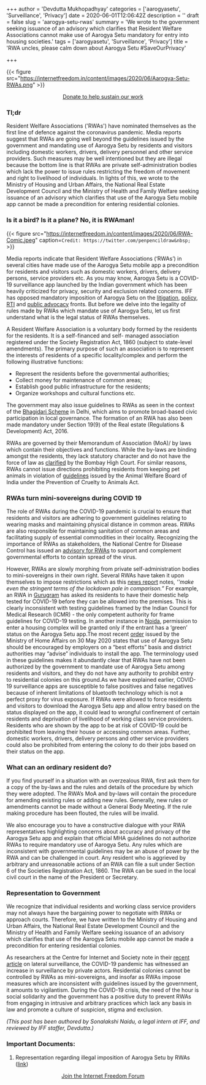 +++
author = 'Devdutta Mukhopadhyay'
categories = ['aarogyasetu', 'Surveillance', 'Privacy']
date = 2020-06-01T12:06:42Z
description = ''
draft = false
slug = 'aarogya-setu-rwas'
summary = 'We wrote to the government seeking issuance of an advisory which clarifies that Resident Welfare Associations cannot make use of Aarogya Setu mandatory for entry into housing societies.'
tags = ['aarogyasetu', 'Surveillance', 'Privacy']
title = 'RWA uncles, please calm down about Aarogya Setu #SaveOurPrivacy'

+++




{{< figure src="https://internetfreedom.in/content/images/2020/06/Aarogya-Setu-RWAs.png" >}}

<div style="text-align:center;">
    <a href="https://internetfreedom.in/donate/" class="button">Donate to help sustain our work</a>
</div>

### Tl;dr

Resident Welfare Associations ('RWAs') have nominated themselves as the first line of defence against the coronavirus pandemic. Media reports suggest that RWAs are going well beyond the guidelines issued by the government and mandating use of Aarogya Setu by residents and visitors including domestic workers, drivers, delivery personnel and other service providers. Such measures may be well intentioned but they are illegal because the bottom line is that RWAs are private self-administration bodies which lack the power to issue rules restricting the freedom of movement and right to livelihood of individuals. In lights of this, we wrote to the Ministry of Housing and Urban Affairs, the National Real Estate Development Council and the Ministry of Health and Family Welfare seeking issuance of an advisory which clarifies that use of the Aarogya Setu mobile app cannot be made a precondition for entering residential colonies.

### Is it a bird? Is it a plane? No, it is RWAman!

{{< figure src="https://internetfreedom.in/content/images/2020/06/RWA-Comic.jpeg" caption=`Credit: https://twitter.com/penpencildraw&nbsp;` >}}

Media reports indicate that Resident Welfare Associations (‘RWAs’) in several cities have made use of the Aarogya Setu mobile app a precondition for residents and visitors such as domestic workers, drivers, delivery persons, service providers etc. As you may know, Aarogya Setu is a COVID-19 surveillance app launched by the Indian government which has been heavily criticized for privacy, security and exclusion related concerns.  IFF has opposed mandatory imposition of Aarogya Setu on the [litigation](https://internetfreedom.in/kerala-hc-hears-challenges-against-mandatory-imposition-of-aarogya-setu/), [policy](https://internetfreedom.in/we-studied-the-protocol-and-no-this-doesnt-sufficiently-protect-your-privacy/), [RTI](https://internetfreedom.in/aarogya-setu-through-the-right-to-information-lens/) and [public advocacy](https://internetfreedom.in/45-organizations-and-105-prominent-individuals-push-back-against-the-coercion-of-aarogya-setu/) fronts. But before we delve into the legality of rules made by RWAs which mandate use of Aarogya Setu, let us first understand what is the legal status of RWAs themselves.

A Resident Welfare Association is a voluntary body formed by the residents for the residents. It is a self-financed and self- managed association registered under the Society Registration Act, 1860 (subject to state-level amendments). The primary purpose of such an association is to represent the interests of residents of a specific locality/complex and perform the following illustrative functions:

* Represent the residents before the governmental authorities;
* Collect money for maintenance of common areas;
* Establish good public infrastructure for the residents;
* Organize workshops and cultural functions etc.

The government may also issue guidelines to RWAs as seen in the context of the [Bhagidari Scheme](http://www.rwabhagidari.com/registerRWA.htm) in Delhi, which aims to promote broad-based civic participation in local governance. The formation of an RWA has also been made mandatory under Section 19(9) of the Real estate (Regulations & Development) Act, 2016.

RWAs are governed by their Memorandum of Association (MoA)/ by laws which contain their objectives and functions. While the by-laws are binding amongst the residents, they lack statutory character and do not have the force of law as [clarified](https://indiankanoon.org/doc/1900075/) by the Bombay High Court. For similar reasons, RWAs cannot issue directions prohibiting residents from keeping pet animals in violation of [guidelines](http://www.awbi.org/awbi-pdf/pet_dog_circular_26_2_2015.pdf) issued by the Animal Welfare Board of India under the Prevention of Cruelty to Animals Act.

### RWAs turn mini-sovereigns during COVID 19

The role of RWAs during the COVID-19 pandemic is crucial to ensure that residents and visitors are adhering to government guidelines relating to wearing masks and maintaining physical distance in common areas. RWAs are also responsible for maintaining sanitation of common areas and facilitating supply of essential commodities in their locality. Recognizing the importance of RWAs as stakeholders, the National Centre for Disease Control has issued an [advisory for RWAs](https://ncdc.gov.in/WriteReadData/l892s/3931246121585916767.pdf) to support and complement governmental efforts to contain spread of the virus.

However, RWAs are slowly morphing from private self-administration bodies to mini-sovereigns in their own right. Several RWAs have taken it upon themselves to impose restrictions which as this [news report](https://timesofindia.indiatimes.com/blogs/toi-editorials/lockdown-is-easing-but-many-rwas-seem-not-to-have-noticed/) notes, _‘‘make even the stringent terms of the lockdown pale in comparison.”_ For example, an RWA in [Gurugram](https://timesofindia.indiatimes.com/city/gurgaon/gurugram-rwa-insists-on-covid-report/articleshow/75837887.cms) has asked its residents to have their domestic help tested for COVID-19 before they can be allowed into the premises. This is clearly inconsistent with testing guidelines framed by the Indian Council for Medical Research (ICMR) - the only competent authority for frame guidelines for COVID-19 testing. In another instance in [Noida](https://www.newindianexpress.com/nation/2020/apr/24/denied-medicine-for-parents-claims-noida-man-as-society-seeks-aarogya-setu-2134781.html), permission to enter a housing complex will be granted only if the entrant has a ‘green’ status on the Aarogya Setu app.The most recent [order](https://www.mha.gov.in/sites/default/files/MHAOrderDt_30052020.pdf) issued by the Ministry of Home Affairs on 30 May 2020 states that use of Aarogya Setu should be encouraged by employers on a “best efforts” basis and district authorities may “advise” individuals to install the app. The terminology used in these guidelines makes it abundantly clear that RWAs have not been authorized by the government to mandate use of Aarogya Setu among residents and visitors, and they do not have any authority to prohibit entry to residential colonies on this ground.As we have explained earlier, COVID-19 surveillance apps are susceptible to false positives and false negatives because of inherent limitations of bluetooth technology which is not a perfect proxy for virus exposure. If RWAs were allowed to force residents and visitors to download the Aarogya Setu app and allow entry based on the status displayed on the app, it could lead to wrongful confinement of certain residents and deprivation of livelihood of working class service providers. Residents who are shown by the app to be at risk of COVID-19 could be prohibited from leaving their house or accessing common areas. Further, domestic workers, drivers, delivery persons and other service providers could also be prohibited from entering the colony to do their jobs based on their status on the app.

### What can an ordinary resident do?

If you find yourself in a situation with an overzealous RWA, first ask them for a copy of the by-laws and the rules and details of the procedure by which they were adopted. The RWA’s MoA and by-laws will contain the procedure for amending existing rules or adding new rules. Generally, new rules or amendments cannot be made without a General Body Meeting. If the rule making procedure has been flouted, the rules will be invalid.

We also encourage you to have a constructive dialogue with your RWA representatives highlighting concerns about accuracy and privacy of the Aarogya Setu app and explain that official MHA guidelines do not authorize RWAs to require mandatory use of Aarogya Setu. Any rules which are inconsistent with governmental guidelines may be an abuse of power by the RWA and can be challenged in court. Any resident who is aggrieved by  arbitrary and unreasonable actions of an RWA can file a suit under Section 6 of the Societies Registration Act, 1860. The RWA can be sued in the local civil court in the name of the President or Secretary.

### Representation to Government

We recognize that individual residents and working class service providers may not always have the bargaining power to negotiate with RWAs or approach courts. Therefore, we have written to the Ministry of Housing and Urban Affairs, the National Real Estate Development Council and the Ministry of Health and Family Welfare seeking issuance of an advisory which clarifies that use of the Aarogya Setu mobile app cannot be made a precondition for entering residential colonies.

As researchers at the Centre for Internet and Society note in their [recent article](https://cis-india.org/internet-governance/blog/essay-watching-corona-or-neighbours-introducing-2018lateral-surveillance2019-during-covid201919) on lateral surveillance, the COVID-19 pandemic has witnessed an increase in surveillance by private actors. Residential colonies cannot be controlled by RWAs as mini-sovereigns, and insofar as RWAs impose measures which are inconsistent with guidelines issued by the government, it amounts to vigilantism. During the COVID-19 crisis, the need of the hour is social solidarity and the government has a positive duty to prevent RWAs from engaging in intrusive and arbitrary practices which lack any basis in law and promote a culture of suspicion, stigma and exclusion.

_(This post has been authored by Sonalakshi Naidu, a legal intern at IFF, and reviewed by IFF staffer, Devdutta.)_

### Important Documents:

1. Representation regarding illegal imposition of Aarogya Setu by RWAs ([link](https://drive.google.com/file/d/1KL23Isr2NQeEPMm4Z09TkwHqGaiK8ARB/view?usp=sharing))

<div style="text-align:center;">
    <a href="https://forum.internetfreedom.in/" class="button">Join the Internet Freedom Forum</a>
</div>



